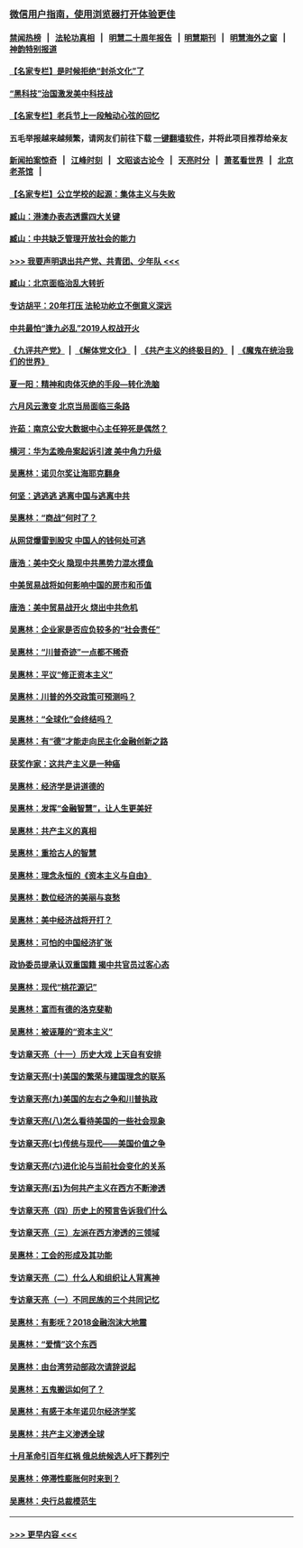 ### [微信用户指南，使用浏览器打开体验更佳](https://github.com/gfw-breaker/banned-news1/blob/master/indexes/wechat-guide.md?t=0)
#### [禁闻热榜](热点新闻.md?t=0)  &nbsp;&nbsp;|&nbsp;&nbsp; [法轮功真相](https://github.com/gfw-breaker/truth/blob/master/README.md?t=0) &nbsp;&nbsp;|&nbsp;&nbsp; [明慧二十周年报告](https://github.com/gfw-breaker/mh-reports/blob/master/README.md?t=0) &nbsp;&nbsp;|&nbsp;&nbsp;[明慧期刊](https://github.com/gfw-breaker/mh-qikan) &nbsp;&nbsp;|&nbsp;&nbsp; [明慧海外之窗](https://github.com/gfw-breaker/mh-news/blob/master/README.md?t=0) &nbsp;&nbsp;|&nbsp;&nbsp; [神韵特别报道](https://github.com/gfw-breaker/mh-news/blob/master/shenyun.md?t=0)
#### [【名家专栏】是时候拒绝“封杀文化”了](../pages/nsc423/n11814093.md?t=02150255) 
#### [“黑科技”治国激发美中科技战](../pages/nsc423/n11638056.md?t=02150255) 
#### [【名家专栏】老兵节上一段触动心弦的回忆](../pages/nsc423/n11646016.md?t=02150255) 
#### 五毛举报越来越频繁，请网友们前往下载 [一键翻墙软件](https://github.com/gfw-breaker/ssr-accounts)，并将此项目推荐给亲友
#### [新闻拍案惊奇](https://github.com/gfw-breaker/banned-news1/blob/master/pages/link4.md) &nbsp;&nbsp;|&nbsp;&nbsp; [江峰时刻](https://github.com/gfw-breaker/banned-news1/blob/master/pages/link4.md) &nbsp;&nbsp;|&nbsp;&nbsp; [文昭谈古论今](https://github.com/gfw-breaker/banned-news1/blob/master/pages/link4.md) &nbsp;&nbsp;|&nbsp;&nbsp; [天亮时分](https://github.com/gfw-breaker/banned-news1/blob/master/pages/link4.md) &nbsp;&nbsp;|&nbsp;&nbsp; [萧茗看世界](https://github.com/gfw-breaker/banned-news1/blob/master/pages/link4.md) &nbsp;&nbsp;|&nbsp;&nbsp; [北京老茶馆](https://github.com/gfw-breaker/banned-news1/blob/master/pages/link4.md) &nbsp;&nbsp;|&nbsp;&nbsp; 
#### [【名家专栏】公立学校的起源：集体主义与失败](../pages/nsc423/n11601833.md?t=02150255) 
#### [臧山：港澳办表态透露四大关键](../pages/nsc423/n11421628.md?t=02150255) 
#### [臧山：中共缺乏管理开放社会的能力](../pages/nsc423/n11407457.md?t=02150255) 
#### [>>> 我要声明退出共产党、共青团、少年队 <<<](https://github.com/begood0513/goodnews/blob/master/quit/letter.md) 
#### [臧山：北京面临治乱大转折](../pages/nsc423/n11406895.md?t=02150255) 
#### [专访胡平：20年打压 法轮功屹立不倒意义深远](../pages/nsc423/n11398800.md?t=02150255) 
#### [中共最怕“逢九必乱”2019人权战开火](../pages/nsc423/n11385248.md?t=02150255) 
#### [《九评共产党》](https://github.com/begood0513/9ping.md/blob/master/README.md) &nbsp;|&nbsp; [《解体党文化》](../../../../jtdwh.md/blob/master/README.md)  &nbsp;|&nbsp; [《共产主义的终极目的》](../../../../gczydzjmd.md/blob/master/README.md) &nbsp;|&nbsp; [《魔鬼在统治我们的世界》](../../../../mgztzwmdsj.md/blob/master/README.md) 
#### [夏一阳：精神和肉体灭绝的手段—转化洗脑](../pages/nsc423/n11368250.md?t=02150255) 
#### [六月风云激变 北京当局面临三条路](../pages/nsc423/n11313668.md?t=02150255) 
#### [许茹：南京公安大数据中心主任猝死是偶然？](../pages/nsc423/n11064744.md?t=02150255) 
#### [横河：华为孟晚舟案起诉引渡 美中角力升级](../pages/nsc423/n11027230.md?t=02150255) 
#### [吴惠林：诺贝尔奖让海耶克翻身](../pages/nsc423/n10890049.md?t=02150255) 
#### [何坚：逃逃逃 逃离中国与逃离中共](../pages/nsc423/n10592891.md?t=02150255) 
#### [吴惠林：“商战”何时了？](../pages/nsc423/n10573558.md?t=02150255) 
#### [从网贷爆雷到股灾 中国人的钱何处可逃](../pages/nsc423/n10572800.md?t=02150255) 
#### [唐浩：美中交火 隐现中共黑势力混水摸鱼](../pages/nsc423/n10544040.md?t=02150255) 
#### [中美贸易战将如何影响中国的房市和币值](../pages/nsc423/n10543697.md?t=02150255) 
#### [唐浩：美中贸易战开火 烧出中共危机](../pages/nsc423/n10540126.md?t=02150255) 
#### [吴惠林：企业家是否应负较多的“社会责任”](../pages/nsc423/n10535022.md?t=02150255) 
#### [吴惠林：“川普奇迹”一点都不稀奇](../pages/nsc423/n10512808.md?t=02150255) 
#### [吴惠林：平议“修正资本主义”](../pages/nsc423/n10495724.md?t=02150255) 
#### [吴惠林：川普的外交政策可预测吗？](../pages/nsc423/n10462387.md?t=02150255) 
#### [吴惠林：“全球化”会终结吗？](../pages/nsc423/n10452838.md?t=02150255) 
#### [吴惠林：有“德”才能走向民主化金融创新之路](../pages/nsc423/n10432292.md?t=02150255) 
#### [获奖作家：这共产主义是一种癌](../pages/nsc423/n10431541.md?t=02150255) 
#### [吴惠林：经济学是讲道德的](../pages/nsc423/n10398014.md?t=02150255) 
#### [吴惠林：发挥“金融智慧”，让人生更美好](../pages/nsc423/n10375019.md?t=02150255) 
#### [吴惠林：共产主义的真相](../pages/nsc423/n10351394.md?t=02150255) 
#### [吴惠林：重拾古人的智慧](../pages/nsc423/n10337691.md?t=02150255) 
#### [吴惠林：理念永恒的《资本主义与自由》](../pages/nsc423/n10316274.md?t=02150255) 
#### [吴惠林：数位经济的美丽与哀愁](../pages/nsc423/n10292946.md?t=02150255) 
#### [吴惠林：美中经济战将开打？](../pages/nsc423/n10258825.md?t=02150255) 
#### [吴惠林：可怕的中国经济扩张](../pages/nsc423/n10219147.md?t=02150255) 
#### [政协委员提承认双重国籍 揭中共官员过客心态](../pages/nsc423/n10208809.md?t=02150255) 
#### [吴惠林：现代“桃花源记”](../pages/nsc423/n10185234.md?t=02150255) 
#### [吴惠林：富而有德的洛克斐勒](../pages/nsc423/n10142264.md?t=02150255) 
#### [吴惠林：被诬蔑的“资本主义”](../pages/nsc423/n10124816.md?t=02150255) 
#### [专访章天亮（十一）历史大戏 上天自有安排](../pages/nsc423/n10094905.md?t=02150255) 
#### [专访章天亮(十)美国的繁荣与建国理念的联系](../pages/nsc423/n10094899.md?t=02150255) 
#### [专访章天亮(九)美国的左右之争和川普执政](../pages/nsc423/n10094889.md?t=02150255) 
#### [专访章天亮(八)怎么看待美国的一些社会现象](../pages/nsc423/n10094857.md?t=02150255) 
#### [专访章天亮(七)传统与现代——美国价值之争](../pages/nsc423/n10093140.md?t=02150255) 
#### [专访章天亮(六)进化论与当前社会变化的关系](../pages/nsc423/n10092036.md?t=02150255) 
#### [专访章天亮(五)为何共产主义在西方不断渗透](../pages/nsc423/n10083620.md?t=02150255) 
#### [专访章天亮（四）历史上的预言告诉我们什么](../pages/nsc423/n10083606.md?t=02150255) 
#### [专访章天亮（三）左派在西方渗透的三领域](../pages/nsc423/n10081115.md?t=02150255) 
#### [吴惠林：工会的形成及其功能](../pages/nsc423/n10080633.md?t=02150255) 
#### [专访章天亮（二）什么人和组织让人背离神](../pages/nsc423/n10076637.md?t=02150255) 
#### [专访章天亮（一）不同民族的三个共同记忆](../pages/nsc423/n10074188.md?t=02150255) 
#### [吴惠林：有影呒？2018金融泡沫大地震](../pages/nsc423/n10040534.md?t=02150255) 
#### [吴惠林：“爱情”这个东西](../pages/nsc423/n10019423.md?t=02150255) 
#### [吴惠林：由台湾劳动部政次请辞说起](../pages/nsc423/n9979679.md?t=02150255) 
#### [吴惠林：五鬼搬运如何了？](../pages/nsc423/n9925338.md?t=02150255) 
#### [吴惠林：有感于本年诺贝尔经济学奖](../pages/nsc423/n9871883.md?t=02150255) 
#### [吴惠林：共产主义渗透全球](../pages/nsc423/n9812748.md?t=02150255) 
#### [十月革命引百年红祸 俄总统候选人吁下葬列宁](../pages/nsc423/n9810182.md?t=02150255) 
#### [吴惠林：停滞性膨胀何时来到？](../pages/nsc423/n9764136.md?t=02150255) 
#### [吴惠林：央行总裁模范生](../pages/nsc423/n9728134.md?t=02150255) 

----
#### [ >>> 更早内容 <<< ](../indexes/nsc423-earlier.md)
